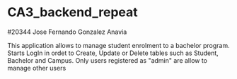 # CA3_backend_repeat

#20344 Jose Fernando Gonzalez Anavia

This application allows to manage student enrolment to a bachelor program. Starts LogIn in ordet to Create, Update or Delete tables such as Student, Bachelor and Campus. Only users registered as "admin" are allow to manage other users

